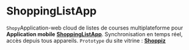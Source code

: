 # ShoppingListApp
`Shopy`Application-web cloud de listes de courses multiplateforme pour **Application mobile** **[ShoppingListApp](https://github.com/paguielng/ShoppingListApp/)**. Synchronisation en temps réel, accès depuis tous appareils. `Prototype` du site vitrine : **[Shoppiz](https://shopiz.netlify.app/)**


